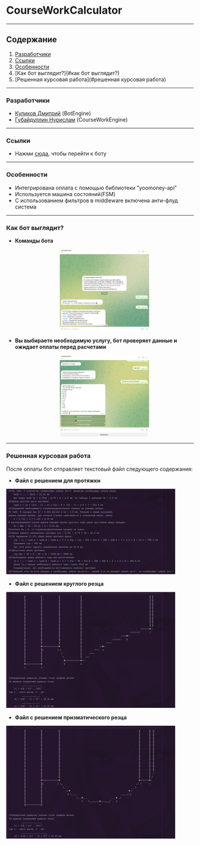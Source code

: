 # CourseWorkCalculator

---

## Содержание

1. [Разработчики](#разработчики)
2. [Ссылки](#ссылки)
3. [Особенности](#особенности)
4. [Как бот выглядит?](#как бот выглядит?)
5. [Решенная курсовая работа](#решенная курсовая работа)

---

### Разработчики
- [Куликов Дмитрий](https://github.com/GadzZzilo) (BotEngine)
- [Губайдуллин Нурислам](https://github.com/tonitaga) (CourseWorkEngine)

---

### Ссылки

- Нажми [сюда](https://t.me/CalculatorlevlevBot), чтобы перейти к боту

---

### Особенности

- Интегрирована оплата с помощью библиотеки "yoomoney-api"
- Используется машина состояний(FSM)
- С использованием фильтров в middleware включена анти-флуд система

---

### Как бот выглядит?
<ul>
<li>
<p><b>Команды бота</b></p>
<p align="center"><img src="misc\images\commands.png" alt="commands image" style="width: 50%; min-width: 100px;"></p>
</li>

<li>
<p><b>Вы выбираете необходимую услугу, бот проверяет данные и ожидает оплаты перед расчетами</b></p>
<p align="center"><img src="misc\images\calculation.png" alt="calculation image" style="width: 50%; min-width: 100px;"></p>
</li>
</ul>

---

### Решенная курсовая работа

После оплаты бот отправляет текстовый файл следующего содержания:

- **Файл с решением для протяжки**
<img src="misc/images/broach_preview.png" style="width: 90%; min-width: 300px;">

- **Файл с решением круглого резца**
<img src="misc/images/circle_preview.png" style="width: 90%; min-width: 300px;">

- **Файл с решением призматического резца**
<img src="misc/images/prismatic_preview.png" style="width: 90%; min-width: 300px;">

